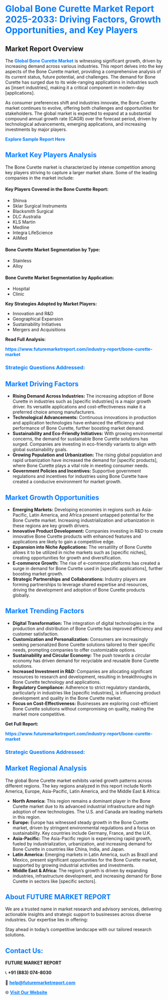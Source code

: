 <h1 style="color: #007BFF;">Global Bone Curette Market Report 2025-2033: Driving Factors, Growth Opportunities, and Key Players</h1>

<section id="overview">
<h2>Market Report Overview</h2>
<p>The <a href="https://www.futuremarketreport.com/industry-report/bone-curette-market" style="color: #007BFF; text-decoration: none;"><strong>Global Bone Curette Market</strong></a> is witnessing significant growth, driven by increasing demand across various industries. This report delves into the key aspects of the Bone Curette market, providing a comprehensive analysis of its current status, future potential, and challenges. The demand for Bone Curette has surged due to its wide-ranging applications in industries such as [insert industries], making it a critical component in modern-day [applications].</p>
<p>As consumer preferences shift and industries innovate, the Bone Curette market continues to evolve, offering both challenges and opportunities for stakeholders. The global market is expected to expand at a substantial compound annual growth rate (CAGR) over the forecast period, driven by technological advancements, emerging applications, and increasing investments by major players.</p>
</section>

<section id="overview">
<p><a href="https://www.futuremarketreport.com/request-sample/reportId=55656" style="color: #007BFF; text-decoration: none;"><strong>Explore Sample Report Here</strong></a></p>
</section>

<section id="key-players">
<h2 style="color: #007BFF;">Market Key Players Analysis</h2>
<p>The Bone Curette market is characterized by intense competition among key players striving to capture a larger market share. Some of the leading companies in the market include:</p>
<h4>Key Players Covered in the Bone Curette Report:</h4>
<ul><li>Shinva</li><li>Sklar Surgical Instruments</li><li>Blacksmith Surgical</li><li>DLC Australia</li><li>KLS Martin</li><li>Medline</li><li>Integra LifeScience</li><li>AliMed</li></ul>
<h4>Bone Curette Market Segmentation by Type:</h4>
<ul><li>Stainless</li><li>Alloy</li></ul>

<h4>Bone Curette Market Segmentation by Application:</h4>
<ul><li>Hospital</li><li>Clinic</li></ul>
<p><strong>Key Strategies Adopted by Market Players:</strong></p>
<ul>
<li>Innovation and R&D</li>
<li>Geographical Expansion</li>
<li>Sustainability Initiatives</li>
<li>Mergers and Acquisitions</li>
</ul>
</section>

<section>
<p><strong>Read Full Analysis: </strong></p><a href="https://www.futuremarketreport.com/industry-report/bone-curette-market" style="color: #007BFF; text-decoration: none;"><strong>https://www.futuremarketreport.com/industry-report/bone-curette-market</strong></a>
<h3 style="color: #007BFF;">Strategic Questions Addressed:</h3>
</section>

<section id="driving-factors">
<h2 style="color: #007BFF;">Market Driving Factors</h2>
<ul>
<li><strong>Rising Demand Across Industries:</strong> The increasing adoption of Bone Curette in industries such as [specific industries] is a major growth driver. Its versatile applications and cost-effectiveness make it a preferred choice among manufacturers.</li>
<li><strong>Technological Advancements:</strong> Continuous innovations in production and application technologies have enhanced the efficiency and performance of Bone Curette, further boosting market demand.</li>
<li><strong>Sustainability and Eco-Friendly Initiatives:</strong> With growing environmental concerns, the demand for sustainable Bone Curette solutions has surged. Companies are investing in eco-friendly variants to align with global sustainability goals.</li>
<li><strong>Growing Population and Urbanization:</strong> The rising global population and rapid urbanization have increased the demand for [specific products], where Bone Curette plays a vital role in meeting consumer needs.</li>
<li><strong>Government Policies and Incentives:</strong> Supportive government regulations and incentives for industries using Bone Curette have created a conducive environment for market growth.</li>
</ul>
</section>

<section id="growth-opportunities">
<h2 style="color: #007BFF;">Market Growth Opportunities</h2>
<ul>
<li><strong>Emerging Markets:</strong> Developing economies in regions such as Asia-Pacific, Latin America, and Africa present untapped potential for the Bone Curette market. Increasing industrialization and urbanization in these regions are key growth drivers.</li>
<li><strong>Innovative Product Development:</strong> Companies investing in R&D to create innovative Bone Curette products with enhanced features and applications are likely to gain a competitive edge.</li>
<li><strong>Expansion into Niche Applications:</strong> The versatility of Bone Curette allows it to be utilized in niche markets such as [specific niches], creating opportunities for growth and diversification.</li>
<li><strong>E-commerce Growth:</strong> The rise of e-commerce platforms has created a surge in demand for Bone Curette used in [specific applications], further boosting market growth.</li>
<li><strong>Strategic Partnerships and Collaborations:</strong> Industry players are forming partnerships to leverage shared expertise and resources, driving the development and adoption of Bone Curette products globally.</li>
</ul>
</section>

<section id="trending-factors">
<h2 style="color: #007BFF;">Market Trending Factors</h2>
<ul>
<li><strong>Digital Transformation:</strong> The integration of digital technologies in the production and distribution of Bone Curette has improved efficiency and customer satisfaction.</li>
<li><strong>Customization and Personalization:</strong> Consumers are increasingly seeking personalized Bone Curette solutions tailored to their specific needs, prompting companies to offer customizable options.</li>
<li><strong>Sustainability and Circular Economy:</strong> The push towards a circular economy has driven demand for recyclable and reusable Bone Curette solutions.</li>
<li><strong>Increased Investment in R&D:</strong> Companies are allocating significant resources to research and development, resulting in breakthroughs in Bone Curette technology and applications.</li>
<li><strong>Regulatory Compliance:</strong> Adherence to strict regulatory standards, particularly in industries like [specific industries], is influencing product development and quality in the Bone Curette market.</li>
<li><strong>Focus on Cost-Effectiveness:</strong> Businesses are exploring cost-efficient Bone Curette solutions without compromising on quality, making the market more competitive.</li>
</ul>
</section>

<section>
<p><strong>Get Full Report: </strong></p><a href="https://www.futuremarketreport.com/industry-report/bone-curette-market" style="color: #007BFF; text-decoration: none;"><strong>https://www.futuremarketreport.com/industry-report/bone-curette-market</strong></a>
<h3 style="color: #007BFF;">Strategic Questions Addressed:</h3>
</section>


<section id="regional-analysis">
<h2 style="color: #007BFF;">Market Regional Analysis</h2>
<p>The global Bone Curette market exhibits varied growth patterns across different regions. The key regions analyzed in this report include North America, Europe, Asia-Pacific, Latin America, and the Middle East & Africa:</p>
<ul>
<li><strong>North America:</strong> This region remains a dominant player in the Bone Curette market due to its advanced industrial infrastructure and high adoption of new technologies. The U.S. and Canada are leading markets in this region.</li>
<li><strong>Europe:</strong> Europe has witnessed steady growth in the Bone Curette market, driven by stringent environmental regulations and a focus on sustainability. Key countries include Germany, France, and the U.K.</li>
<li><strong>Asia-Pacific:</strong> The Asia-Pacific region is experiencing rapid growth, fueled by industrialization, urbanization, and increasing demand for Bone Curette in countries like China, India, and Japan.</li>
<li><strong>Latin America:</strong> Emerging markets in Latin America, such as Brazil and Mexico, present significant opportunities for the Bone Curette market, supported by growing industrial activities and investments.</li>
<li><strong>Middle East & Africa:</strong> The region’s growth is driven by expanding industries, infrastructure development, and increasing demand for Bone Curette in sectors like [specific sectors].</li>
</ul>
</section>

<footer>
<h2 style="color: #007BFF;">About FUTURE MARKET REPORT</h2>
<p>We are a trusted name in market research and advisory services, delivering actionable insights and strategic support to businesses across diverse industries. Our expertise lies in offering:</p>

<p>Stay ahead in today’s competitive landscape with our tailored research solutions.</p>

<h2 style="color: #007BFF;">Contact Us:</h2>
<p><strong>FUTURE MARKET REPORT</strong></p>
<p>📞 <strong>+91 (883) 074-8030</strong></p>
<p>📧 <strong><a href="mailto:help@futuremarketreport.com" style="color: #007BFF;">help@futuremarketreport.com</a></strong></p>
<p>🌐 <strong><a href="https://www.futuremarketreport.com/" style="color: #007BFF;">Visit Our Website</a></strong></p>
</footer>